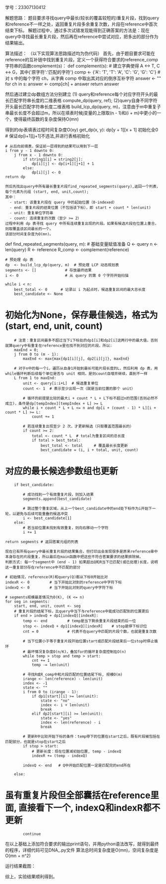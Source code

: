 学号：23307130412

解题思路：
   题目要求寻找query中最长(较长的覆盖较短的)重复片段，找到query和reference不一样之处，返回重复片段多余重复次数，片段在reference中首次结束下标。
    解题过程中，通过多次试错发现能得到正确答案的方法是：现在query中寻找最长重复片段，然后再在reference中尝试对应，把多出的部分作为结果输出。

算法描述：
    （以下实现算法思路描述均为伪代码）
    首先，由于题目要求可能在reference的互补链中找到重复片段，定义一个获得符合要求的reference_comp字符串的函数complement(s)：
def complement(s):
    # 建立字典使得 A <-> T, C <-> G，其中{'原字符':'匹配的字符'}
    comp <- {'A': 'T', 'T': 'A', 'C': 'G', 'G': 'C'}
    # 对 s 中的每个字符 ch，从字典 comp 中取出其对应的倒序互补字符
    answer <- ""
    for ch in s:
        answer <- comp[ch] + answer
    return answer

然后通过建立dp数组方法分别建立 
(1) query和reference每个对应字符开头的最长匹配字符串长度的二维表格 compute_dp(query, ref); 
(2)query自身不同字符开头最长匹配字符串长度二维表格 build_lcp_dp(query, m)，注意由于m中重复子串最长长度不会超过m，所以在填表时候j变量的上限取(n - 1)和(i + m)中更小的一个，使得最终函数的复杂度保持O(mn)

得到的dp表填表过程时间复杂度O(xy)
get_dp(x, y):
    dp[y + 1][x + 1] 初始化全0 
    # 保证dp[i+1][j+1]不违法,并进行表格初始化

    # 从后向前填表，保证前一层得到的结果可以用到下一层
    i from y - 1 downto 0:
        j from x - 1 downto 0:
            if string1[i] = string2[j]:
                dp[i][j] <- dp[i+1][j+1] + 1
            else:
                dp[i][j] <- 0
    return dp

    然后先找出query中所有最长重复片段find_repeated_segments(query),返回一个列表，每个元素为元组 (start, end, unit,count);
    其中：
      - start: 该重复片段在 query 中的起始位置（0-indexed）
      - end: 重复片段的结束位置（不包括该下标），即 start + count * len(unit)
      - unit: 重复单位字符串
      - count: 连续重复的次数（至少 >= 2）
    过程中利用 dp 表寻找 query 中所有连续重复出现的片段。如果有候选片段在位置上重合，则取覆盖该区间最长的一个。
    该部分时间复杂度为O(mn)。

def find_repeated_segments(query, m):
    # 基础变量赋值准备
    Q <- query
    n <- len(query)
    R <- reference
    R_comp <- complement(reference)

    # 预处理 dp 表
    dp  <- build_lcp_dp(query, m)  # 预处理 LCP 动态规划表
    segments <- []             # 存放最终结果
    i <- 0                     # 从 query 的第 0 个字符开始扫描
    
    while i < n:
        best_total <- 0      # 记录以 i 为起点时，候选重复区间的最大总长度
        best_candidate <- None  
# 初始化为None，保存最佳候选，格式为 (start, end, unit, count)
        

        # 注意：重复区间最多不超过当下i下标处的dp1[i]和dp2[i]这两行中的最大值，否则就算query中有重复在reference里也找不到对应的片段，所以:
        maxEnd = 0;
        j from 0 to (m - 1):
            maxEnd <- max{max{dp1[i][j], dp2[i][j]}, maxEnd}

        # 对于n中的每一个i，遍历从自身1开始到最长可能片段长度的L，然后利用 dp 表，用while循环判断后续每个单位是否与 unit 相同，是则count自增并继续，直到不一样
        L from 1 to maxEnd:
            unit <- query[i:i+L]  # 候选重复单位
            count <- 1  # 表示至少出现一次（就是当前位置的那个 unit）
            
            # 循环的前提是比较的最大i + count * L + L下标不超过n的范围(否则必然不成立)，条件是dp[tempIndex][tempIndex + L] >= L
            while i + count * L + L <= n and dp[i + (count - 1) * L][i + count * L] >= L:
                count += 1
            
            # 若连续重复出现至少 2 次，才更新候选（只取覆盖范围最长的）
            if count >= 2:
                total <- count * L  # total为重复区间的总长度
                if total > best_total:
                    best_total <- total     # 覆盖最长长度更新
                    best_candidate = (i, i + total, unit, count)   
 # 对应的最长候选参数组也更新
        
        if best_candidate:

            # 成功找到一个有效重复片段，则加入结果
            segments.append(best_candidate)

            # 跳过整个重复区域，从上一个best_candidate中的end处下标作为i开始下一轮，以避免与后续可能重叠的候选冲突
            i <- best_candidate[1]
        else:
            # 若当前位置未找到有效重复，则向右移动一个字符
            i += 1
    
    return segments # 返回答案元组的列表

    现在已有所有query中最长重复片段的结果集合，但打印出会发现很多是原来reference串中本身存在的片段重复，所以最后在main函数中把这些不符合答案要求的结果排除掉。
    判断方式: 每一个segment中 (end - 1) 如果超出Q和R当下已匹配(或已处理)长度，说明这一重复部分存在reference中不匹配的部分

    # 初始情况，reference(R)和query(Q)都从下标0开始比对
    indexR <- 0         # 当下开始比对到的reference中字符下标
    indexQ <- 0         # 当下开始比对到的query中字符下标

    # segments规模最差情况为O(K), (K <= n)
    for seg in segments:
        start, end, unit, count <- seg
        # 重复片段的结尾下标，比query中当下与reference中能成功匹配到的位置更后
        if end > indexQ + dp1[indexQ][indexR]:  
            temp <- end         # temp是当下剩余重复片段结束的后一位
            stop <- indexQ + dp1[indexQ][indexR]    # stop是停下标识位
            cnt = 0             # 代表不在query中匹配的片段个数，也就是重复次数

            # 当下位置小于等于重复片段开始位置start或匹配片段结束后一位stop时停止循环
            # 最坏情况复杂度O(n/K)，叠加for的循环复杂度控制在O(n)
            while temp > stop and temp > start: 
                cnt += 1
                temp -= len(unit)
            
            # 寻找R或R_comp中和片段匹配的位置结尾下标, 规模O(m)
            irange <- len(reference) - len(unit)
            index <- -1
            state <- ""
            i from 0 to (irange - 1):
                if dp1[start][i] >= len(unit):
                    state <- "no"
                    index <- i + len(unit)
                    break
                elif dp2[start][i] >= len(unit):
                    state <- "yes"
                    index <- len(reference) - i
                    break

            # 更新R中比较开始下标的条件：temp停下的位置在start之后，既有片段被包括在匹配部分，也就是stop在start之后
            if stop > start:    
                # 更新长度：现在位置减初始位置, temp - indexQ
                indexR += (temp - indexQ)

            indexQ <- end   # Q中开始匹配位置一定是匹配完的end所在

        else:   
# 虽有重复片段但全部囊括在reference里面, 直接看下一个, indexQ和indexR都不更新
            continue

在以上基础上添加符合要求的输出print语句，并用python语法改写，就得到最终的程序，详细代码可见DNA_.py文件
	算法总时间复杂度是O(mn)，空间复杂度是O(mn + n^2)

运行结果截图：
 
综上，实验结果顺利得到。
